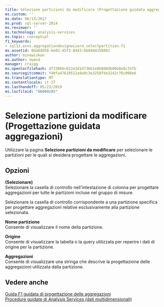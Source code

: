 ```yaml
---
title: Selezione partizioni da modificare (Progettazione guidata aggregazioni) | Microsoft Docs
ms.custom: ''
ms.date: 06/13/2017
ms.prod: sql-server-2014
ms.reviewer: ''
ms.technology: analysis-services
ms.topic: conceptual
f1_keywords:
- sql12.asvs.aggregationdesignwizard.selectpartition.f1
ms.assetid: 0da64d58-6e03-45f3-8443-6b94d4158891
author: minewiskan
ms.author: owend
manager: craigg
ms.openlocfilehash: 4f33066c622e3d1d736b1e8b800db96b0e9c35fb
ms.sourcegitcommit: f40fa47619512a9a9c3e3258fda3242c76c008e6
ms.translationtype: MT
ms.contentlocale: it-IT
ms.lasthandoff: 05/23/2019
ms.locfileid: "66069295"
---
```

# <a name="select-partitions-to-modify-aggregation-design-wizard"></a>Selezione partizioni da modificare (Progettazione guidata aggregazioni)
  Utilizzare la pagina **Selezione partizioni da modificare** per selezionare le partizioni per le quali si desidera progettare le aggregazioni.  
  
## <a name="options"></a>Opzioni  
 **(Selezionare)**  
 Selezionare la casella di controllo nell'intestazione di colonna per progettare aggregazioni per tutte le partizioni incluse nel gruppo di misure.  
  
 Selezionare la casella di controllo corrispondente a una partizione specifica per progettare aggregazioni relative esclusivamente alla partizione selezionata.  
  
 **Nome partizione**  
 Consente di visualizzare il nome della partizione.  
  
 **Origine**  
 Consente di visualizzare la tabella o la query utilizzata per reperire i dati di origine per la partizione.  
  
 **Aggregazioni**  
 Consente di visualizzare una stringa che descrive la progettazione delle aggregazioni utilizzata dalla partizione.  
  
## <a name="see-also"></a>Vedere anche  
 [Guida F1 guidata di progettazione delle aggregazioni](aggregation-design-wizard-f1-help.md)   
 [Procedure guidate di Analysis Services &#40;dati multidimensionali&#41;](analysis-services-wizards-multidimensional-data.md)  
  
  
